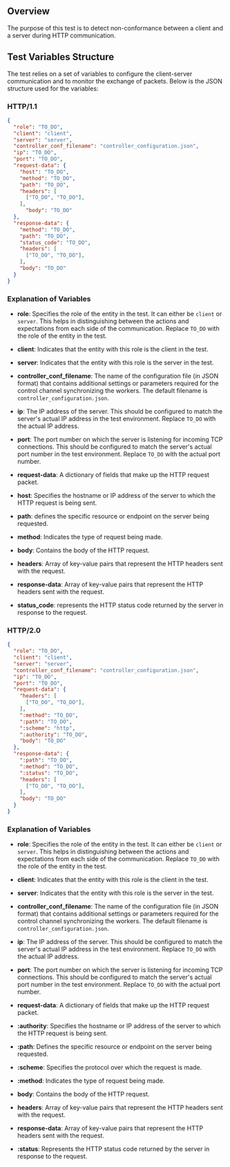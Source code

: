 ## Overview

The purpose of this test is to detect non-conformance between a client and a server during HTTP communication.

## Test Variables Structure

The test relies on a set of variables to configure the client-server communication and to monitor the exchange of packets. Below is the JSON structure used for the variables:

### HTTP/1.1

```json
{
  "role": "TO_DO",
  "client": "client",
  "server": "server",
  "controller_conf_filename": "controller_configuration.json",
  "ip": "TO_DO",
  "port": "TO_DO",
  "request-data": {
    "host": "TO_DO",
    "method": "TO_DO",
    "path": "TO_DO",
    "headers": [
      ["TO_DO", "TO_DO"],
    ],
      "body": "TO_DO"
  },
  "response-data": {
    "method": "TO_DO",
    "path": "TO_DO",
    "status_code": "TO_DO",
    "headers": [
      ["TO_DO", "TO_DO"],
    ],
    "body": "TO_DO"
  }
}
```

### Explanation of Variables

- **role**: Specifies the role of the entity in the test. It can either be `client` or `server`. This helps in distinguishing between the actions and expectations from each side of the communication. Replace `TO_DO` with the role of the entity in the test.

- **client**: Indicates that the entity with this role is the client in the test.

- **server**: Indicates that the entity with this role is the server in the test.

- **controller_conf_filename**: The name of the configuration file (in JSON format) that contains additional settings or parameters required for the control channel synchronizing the workers. The default filename is `controller_configuration.json`.

- **ip**: The IP address of the server. This should be configured to match the server's actual IP address in the test environment. Replace `TO_DO` with the actual IP address.

- **port**: The port number on which the server is listening for incoming TCP connections. This should be configured to match the server's actual port number in the test environment. Replace `TO_DO` with the actual port number.

- **request-data**: A dictionary of fields that make up the HTTP request packet.

- **host**: Specifies the hostname or IP address of the server to which the HTTP request is being sent. 

- **path**: defines the specific resource or endpoint on the server being requested.

- **method**: Indicates the type of request being made.

- **body**: Contains the body of the HTTP request.

- **headers**: Array of key-value pairs that represent the HTTP headers sent with the request.

- **response-data**: Array of key-value pairs that represent the HTTP headers sent with the request.

- **status_code**: represents the HTTP status code returned by the server in response to the request.

### HTTP/2.0

```json
{
  "role": "TO_DO",
  "client": "client",
  "server": "server",
  "controller_conf_filename": "controller_configuration.json",
  "ip": "TO_DO",
  "port": "TO_DO",
  "request-data": {
    "headers": [
      ["TO_DO", "TO_DO"],
    ],
    ":method": "TO_DO",
    ":path": "TO_DO",
    ":scheme": "http",
    ":authority": "TO_DO",
    "body": "TO_DO"
  },
  "response-data": {
    ":path": "TO_DO",
    ":method": "TO_DO",
    ":status": "TO_DO",
    "headers": [
      ["TO_DO", "TO_DO"],
    ],
    "body": "TO_DO"
  }
}
```

### Explanation of Variables

- **role**: Specifies the role of the entity in the test. It can either be `client` or `server`. This helps in distinguishing between the actions and expectations from each side of the communication. Replace `TO_DO` with the role of the entity in the test.

- **client**: Indicates that the entity with this role is the client in the test.

- **server**: Indicates that the entity with this role is the server in the test.

- **controller_conf_filename**: The name of the configuration file (in JSON format) that contains additional settings or parameters required for the control channel synchronizing the workers. The default filename is `controller_configuration.json`.

- **ip**: The IP address of the server. This should be configured to match the server's actual IP address in the test environment. Replace `TO_DO` with the actual IP address.

- **port**: The port number on which the server is listening for incoming TCP connections. This should be configured to match the server's actual port number in the test environment. Replace `TO_DO` with the actual port number.

- **request-data**: A dictionary of fields that make up the HTTP request packet.

- **:authority**: Specifies the hostname or IP address of the server to which the HTTP request is being sent. 

- **:path**: Defines the specific resource or endpoint on the server being requested.

- **:scheme**: Specifies the protocol over which the request is made.

- **:method**: Indicates the type of request being made.

- **body**: Contains the body of the HTTP request.

- **headers**: Array of key-value pairs that represent the HTTP headers sent with the request.

- **response-data**: Array of key-value pairs that represent the HTTP headers sent with the request.

- **:status**: Represents the HTTP status code returned by the server in response to the request.